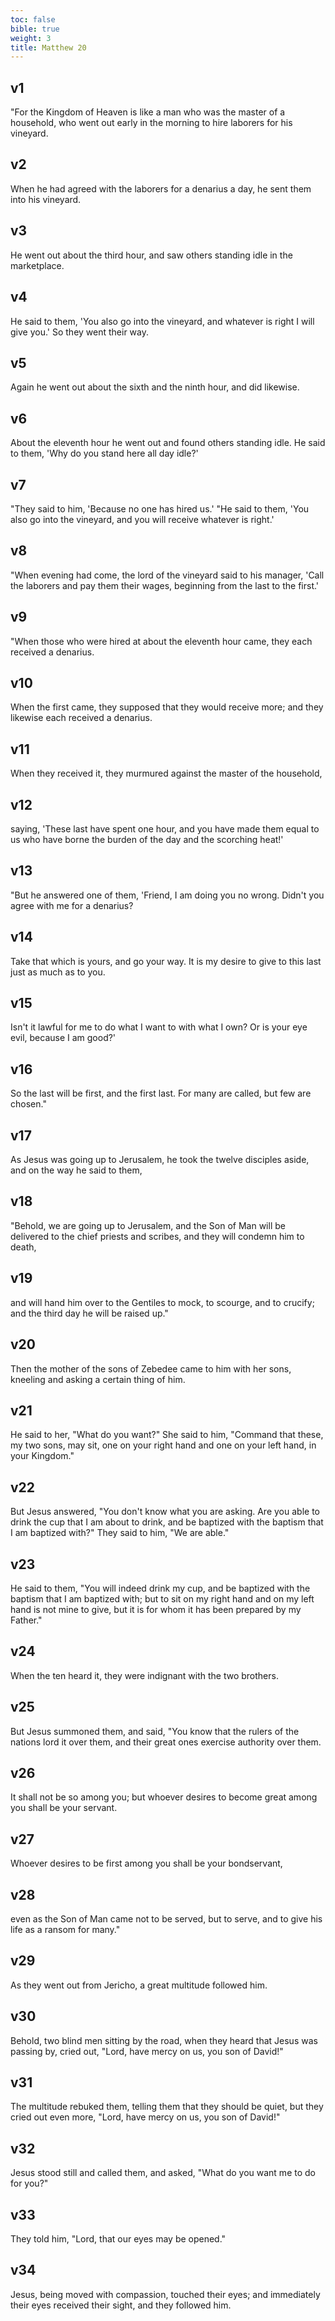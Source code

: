 ```yaml
---
toc: false
bible: true
weight: 3
title: Matthew 20
---
```




## v1 
"For the Kingdom of Heaven is like a man who was the master of a household, who went out early in the morning to hire laborers for his vineyard. 

## v2 
When he had agreed with the laborers for a denarius a day, he sent them into his vineyard. 

## v3 
He went out about the third hour, and saw others standing idle in the marketplace. 

## v4 
He said to them, 'You also go into the vineyard, and whatever is right I will give you.' So they went their way. 

## v5 
Again he went out about the sixth and the ninth hour, and did likewise. 

## v6 
About the eleventh hour he went out and found others standing idle. He said to them, 'Why do you stand here all day idle?' 

## v7 
"They said to him, 'Because no one has hired us.' "He said to them, 'You also go into the vineyard, and you will receive whatever is right.' 

## v8 
"When evening had come, the lord of the vineyard said to his manager, 'Call the laborers and pay them their wages, beginning from the last to the first.' 

## v9 
"When those who were hired at about the eleventh hour came, they each received a denarius. 

## v10 
When the first came, they supposed that they would receive more; and they likewise each received a denarius. 

## v11 
When they received it, they murmured against the master of the household, 

## v12 
saying, 'These last have spent one hour, and you have made them equal to us who have borne the burden of the day and the scorching heat!' 

## v13 
"But he answered one of them, 'Friend, I am doing you no wrong. Didn't you agree with me for a denarius? 

## v14 
Take that which is yours, and go your way. It is my desire to give to this last just as much as to you. 

## v15 
Isn't it lawful for me to do what I want to with what I own? Or is your eye evil, because I am good?' 

## v16 
So the last will be first, and the first last. For many are called, but few are chosen." 

## v17 
As Jesus was going up to Jerusalem, he took the twelve disciples aside, and on the way he said to them, 

## v18 
"Behold, we are going up to Jerusalem, and the Son of Man will be delivered to the chief priests and scribes, and they will condemn him to death, 

## v19 
and will hand him over to the Gentiles to mock, to scourge, and to crucify; and the third day he will be raised up." 

## v20 
Then the mother of the sons of Zebedee came to him with her sons, kneeling and asking a certain thing of him. 

## v21 
He said to her, "What do you want?" She said to him, "Command that these, my two sons, may sit, one on your right hand and one on your left hand, in your Kingdom." 

## v22 
But Jesus answered, "You don't know what you are asking. Are you able to drink the cup that I am about to drink, and be baptized with the baptism that I am baptized with?" They said to him, "We are able." 

## v23 
He said to them, "You will indeed drink my cup, and be baptized with the baptism that I am baptized with; but to sit on my right hand and on my left hand is not mine to give, but it is for whom it has been prepared by my Father." 

## v24 
When the ten heard it, they were indignant with the two brothers. 

## v25 
But Jesus summoned them, and said, "You know that the rulers of the nations lord it over them, and their great ones exercise authority over them. 

## v26 
It shall not be so among you; but whoever desires to become great among you shall be your servant. 

## v27 
Whoever desires to be first among you shall be your bondservant, 

## v28 
even as the Son of Man came not to be served, but to serve, and to give his life as a ransom for many." 

## v29 
As they went out from Jericho, a great multitude followed him. 

## v30 
Behold, two blind men sitting by the road, when they heard that Jesus was passing by, cried out, "Lord, have mercy on us, you son of David!" 

## v31 
The multitude rebuked them, telling them that they should be quiet, but they cried out even more, "Lord, have mercy on us, you son of David!" 

## v32 
Jesus stood still and called them, and asked, "What do you want me to do for you?" 

## v33 
They told him, "Lord, that our eyes may be opened." 

## v34 
Jesus, being moved with compassion, touched their eyes; and immediately their eyes received their sight, and they followed him.
